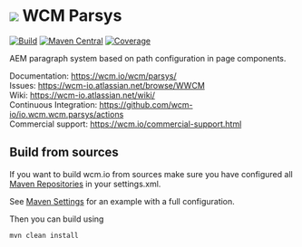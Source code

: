 <img src="https://wcm.io/images/favicon-16@2x.png"/> WCM Parsys
======
[![Build](https://github.com/wcm-io/io.wcm.wcm.parsys/workflows/Build/badge.svg?branch=develop)](https://github.com/wcm-io/io.wcm.wcm.parsys/actions?query=workflow%3ABuild+branch%3Adevelop)
[![Maven Central](https://maven-badges.herokuapp.com/maven-central/io.wcm/io.wcm.wcm.parsys/badge.svg)](https://maven-badges.herokuapp.com/maven-central/io.wcm/io.wcm.wcm.parsys)
[![Coverage](https://sonarcloud.io/api/project_badges/measure?project=wcm-io_io.wcm.wcm.parsys&metric=coverage)](https://sonarcloud.io/summary/new_code?id=wcm-io_io.wcm.wcm.parsys)

AEM paragraph system based on path configuration in page components.

Documentation: https://wcm.io/wcm/parsys/<br/>
Issues: https://wcm-io.atlassian.net/browse/WWCM<br/>
Wiki: https://wcm-io.atlassian.net/wiki/<br/>
Continuous Integration: https://github.com/wcm-io/io.wcm.wcm.parsys/actions<br/>
Commercial support: https://wcm.io/commercial-support.html


## Build from sources

If you want to build wcm.io from sources make sure you have configured all [Maven Repositories](https://wcm.io/maven.html) in your settings.xml.

See [Maven Settings](https://github.com/wcm-io/io.wcm.wcm.parsys/blob/develop/.maven-settings.xml) for an example with a full configuration.

Then you can build using

```
mvn clean install
```
